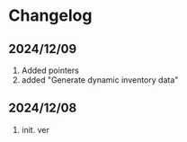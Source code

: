 # Changelog

## 2024/12/09
1. Added pointers
2. added "Generate dynamic inventory data"

## 2024/12/08
1. init. ver

